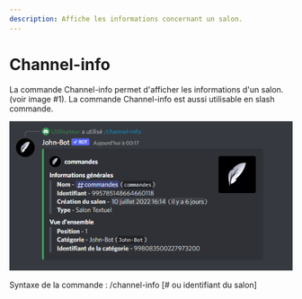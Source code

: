```yaml
---
description: Affiche les informations concernant un salon.
---
```


# Channel-info

La commande Channel-info permet d'afficher les informations d'un salon. (voir image #1). La commande Channel-info est aussi utilisable en slash commande.

![Image #1](../../../.gitbook/assets/Channelinfo.png)

Syntaxe de la commande : /channel-info \[# ou identifiant du salon]
